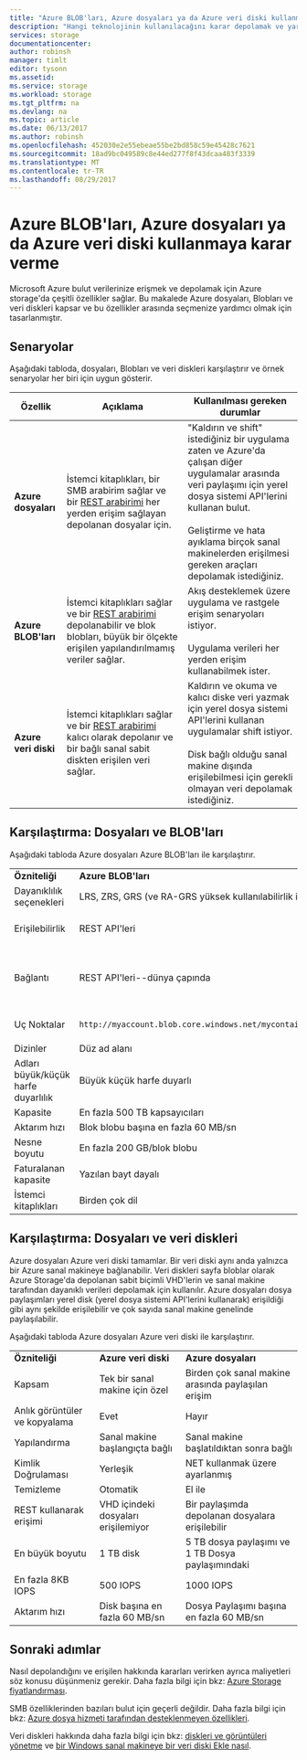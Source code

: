 ```yaml
---
title: "Azure BLOB'ları, Azure dosyaları ya da Azure veri diski kullanmaya karar verme"
description: "Hangi teknolojinin kullanılacağını karar depolamak ve yardımcı olmak için Azure verilerine erişmek için farklı yollar öğrenin."
services: storage
documentationcenter: 
author: robinsh
manager: timlt
editor: tysonn
ms.assetid: 
ms.service: storage
ms.workload: storage
ms.tgt_pltfrm: na
ms.devlang: na
ms.topic: article
ms.date: 06/13/2017
ms.author: robinsh
ms.openlocfilehash: 452030e2e55ebeae55be2bd858c59e45428c7621
ms.sourcegitcommit: 18ad9bc049589c8e44ed277f8f43dcaa483f3339
ms.translationtype: MT
ms.contentlocale: tr-TR
ms.lasthandoff: 08/29/2017
---
```

# <a name="deciding-when-to-use-azure-blobs-azure-files-or-azure-data-disks"></a>Azure BLOB'ları, Azure dosyaları ya da Azure veri diski kullanmaya karar verme

Microsoft Azure bulut verilerinize erişmek ve depolamak için Azure storage'da çeşitli özellikler sağlar. Bu makalede Azure dosyaları, Blobları ve veri diskleri kapsar ve bu özellikler arasında seçmenize yardımcı olmak için tasarlanmıştır.

## <a name="scenarios"></a>Senaryolar

Aşağıdaki tabloda, dosyaları, Blobları ve veri diskleri karşılaştırır ve örnek senaryolar her biri için uygun gösterir.

| Özellik | Açıklama | Kullanılması gereken durumlar |
|--------------|-------------|-------------|
| **Azure dosyaları** | İstemci kitaplıkları, bir SMB arabirim sağlar ve bir [REST arabirimi](/rest/api/storageservices/file-service-rest-api) her yerden erişim sağlayan depolanan dosyalar için. | "Kaldırın ve shift" istediğiniz bir uygulama zaten ve Azure'da çalışan diğer uygulamalar arasında veri paylaşımı için yerel dosya sistemi API'lerini kullanan bulut.<br/><br/>Geliştirme ve hata ayıklama birçok sanal makinelerden erişilmesi gereken araçları depolamak istediğiniz. |
| **Azure BLOB'ları** | İstemci kitaplıkları sağlar ve bir [REST arabirimi](/rest/api/storageservices/blob-service-rest-api) depolanabilir ve blok blobları, büyük bir ölçekte erişilen yapılandırılmamış veriler sağlar. | Akış desteklemek üzere uygulama ve rastgele erişim senaryoları istiyor.<br/><br/>Uygulama verileri her yerden erişim kullanabilmek ister. |
| **Azure veri diski** | İstemci kitaplıkları sağlar ve bir [REST arabirimi](/rest/api/compute/virtualmachines/virtualmachines-create-or-update) kalıcı olarak depolanır ve bir bağlı sanal sabit diskten erişilen veri sağlar. | Kaldırın ve okuma ve kalıcı diske veri yazmak için yerel dosya sistemi API'lerini kullanan uygulamalar shift istiyor.<br/><br/>Disk bağlı olduğu sanal makine dışında erişilebilmesi için gerekli olmayan veri depolamak istediğiniz. |

## <a name="comparison-files-and-blobs"></a>Karşılaştırma: Dosyaları ve BLOB'ları

Aşağıdaki tabloda Azure dosyaları Azure BLOB'ları ile karşılaştırır.  
  
||||  
|-|-|-|  
|**Özniteliği**|**Azure BLOB'ları**|**Azure dosyaları**|  
|Dayanıklılık seçenekleri|LRS, ZRS, GRS (ve RA-GRS yüksek kullanılabilirlik için)|LRS, GRS|  
|Erişilebilirlik|REST API'leri|REST API'leri<br /><br /> SMB 2.1 ve SMB 3.0 (standart dosya sistemi API'leri)|  
|Bağlantı|REST API'leri--dünya çapında|REST API'leri - dünya çapında<br /><br /> SMB 2.1--bölge içinde<br /><br /> SMB 3.0--dünya çapında|  
|Uç Noktalar|`http://myaccount.blob.core.windows.net/mycontainer/myblob`|`\\myaccount.file.core.windows.net\myshare\myfile.txt`<br /><br /> `http://myaccount.file.core.windows.net/myshare/myfile.txt`|  
|Dizinler|Düz ad alanı|Doğru dizin nesneleri|  
|Adları büyük/küçük harfe duyarlılık|Büyük küçük harfe duyarlı|Servis talebi küçük harflere duyarlı değildir, ancak servis talebi koruma|  
|Kapasite|En fazla 500 TB kapsayıcıları|5 TB dosya paylaşımları|  
|Aktarım hızı|Blok blobu başına en fazla 60 MB/sn|Paylaşım başına en fazla 60 MB/sn|  
|Nesne boyutu|En fazla 200 GB/blok blobu|1 TB/dosya kadar|  
|Faturalanan kapasite|Yazılan bayt dayalı|Dosya boyutuna göre|  
|İstemci kitaplıkları|Birden çok dil|Birden çok dil|  
  
## <a name="comparison-files-and-data-disks"></a>Karşılaştırma: Dosyaları ve veri diskleri

Azure dosyaları Azure veri diski tamamlar. Bir veri diski aynı anda yalnızca bir Azure sanal makineye bağlanabilir. Veri diskleri sayfa bloblar olarak Azure Storage'da depolanan sabit biçimli VHD'lerin ve sanal makine tarafından dayanıklı verileri depolamak için kullanılır. Azure dosyaları dosya paylaşımları yerel disk (yerel dosya sistemi API'lerini kullanarak) erişildiği gibi aynı şekilde erişilebilir ve çok sayıda sanal makine genelinde paylaşılabilir.  
 
Aşağıdaki tabloda Azure dosyaları Azure veri diski ile karşılaştırır.  
 
||||  
|-|-|-|  
|**Özniteliği**|**Azure veri diski**|**Azure dosyaları**|  
|Kapsam|Tek bir sanal makine için özel|Birden çok sanal makine arasında paylaşılan erişim|  
|Anlık görüntüler ve kopyalama|Evet|Hayır|  
|Yapılandırma|Sanal makine başlangıçta bağlı|Sanal makine başlatıldıktan sonra bağlı|  
|Kimlik Doğrulaması|Yerleşik|NET kullanmak üzere ayarlanmış|  
|Temizleme|Otomatik|El ile|  
|REST kullanarak erişimi|VHD içindeki dosyaları erişilemiyor|Bir paylaşımda depolanan dosyalara erişilebilir|  
|En büyük boyutu|1 TB disk|5 TB dosya paylaşımı ve 1 TB Dosya paylaşımındaki|  
|En fazla 8KB IOPS|500 IOPS|1000 IOPS|  
|Aktarım hızı|Disk başına en fazla 60 MB/sn|Dosya Paylaşımı başına en fazla 60 MB/sn|  

## <a name="next-steps"></a>Sonraki adımlar

Nasıl depolandığını ve erişilen hakkında kararları verirken ayrıca maliyetleri söz konusu düşünmeniz gerekir. Daha fazla bilgi için bkz: [Azure Storage fiyatlandırması](https://azure.microsoft.com/pricing/details/storage/).
  
SMB özelliklerinden bazıları bulut için geçerli değildir. Daha fazla bilgi için bkz: [Azure dosya hizmeti tarafından desteklenmeyen özellikleri](/rest/api/storageservices/features-not-supported-by-the-azure-file-service).
  
Veri diskleri hakkında daha fazla bilgi için bkz: [diskleri ve görüntüleri yönetme](../../virtual-machines/windows/about-disks-and-vhds.md) ve [bir Windows sanal makineye bir veri diski Ekle nasıl](../../virtual-machines/windows/classic/attach-disk.md).